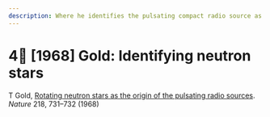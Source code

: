```yaml
---
description: Where he identifies the pulsating compact radio source as a neutron star
---
```


# 4⃣ \[1968] Gold: Identifying neutron stars

T Gold, [Rotating neutron stars as the origin of the pulsating radio sources](https://www.nature.com/articles/218731a0). _Nature_ 218, 731–732 (1968)

